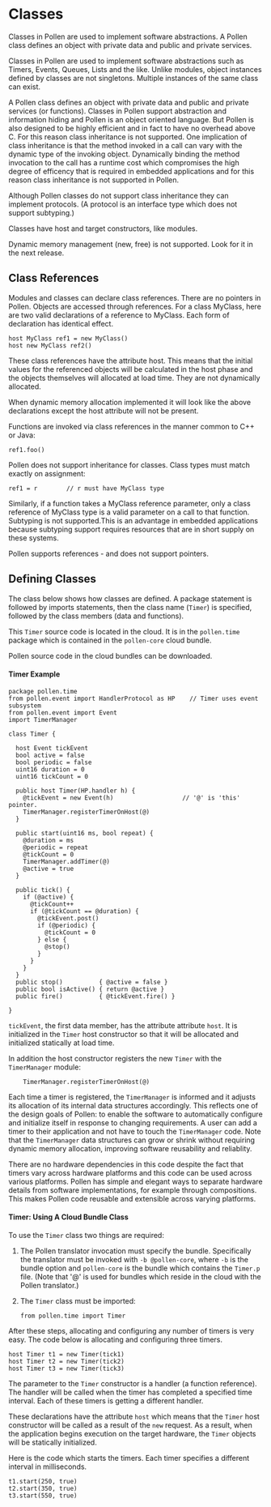 <h1 id="classes" class="page-header">Classes</h1>

<p class="lead">Classes in Pollen are used to implement software abstractions. A Pollen class defines an object with private data and public and private services.</p>

Classes in Pollen are used to implement software abstractions such as Timers, Events, Queues, Lists and the like.  Unlike modules, object instances defined by classes are not singletons.  Multiple instances of the same class can exist. 

A Pollen class defines an object with private data and public and private services (or functions).  Classes in Pollen support abstraction and information hiding and Pollen is an object oriented language.  But Pollen is also designed to be highly efficient and in fact to have no overhead above C. For this reason class inheritance is not supported. One implication of class inheritance is that the method invoked in a call can vary with the dynamic type of the invoking object. Dynamically binding the method invocation to the call has a runtime cost which compromises the high degree of efficency that is required in embedded applications and for this reason class inheritance is not supported in Pollen. 

Although Pollen classes do not support class inheritance they can implement protocols. (A protocol is an interface type which does not support subtyping.) 

Classes have host and target constructors, like modules. 

<div class="alert alert-success" role="alert">
  <span class="glyphicon glyphicon-leaf"></span>
  Dynamic memory management (new, free) is not supported. Look for it in the next release.
</div>


<h2 class="page-header"
id="ref-class-ref">
Class References
</h2>

Modules and classes can declare class references. There are no pointers in
Pollen. Objects are accessed through references. For a class MyClass,
here are two valid declarations of a reference to MyClass. Each form of
declaration has identical effect.

    host MyClass ref1 = new MyClass()
    host new MyClass ref2()

These class references have the attribute host. This means that the initial
values for the referenced objects will be calculated in the host phase
and the objects themselves will allocated at load time. They are not
dynamically allocated.

When dynamic memory allocation implemented it will look like the above
declarations except the host attribute will not be present.

Functions are invoked via class references in the manner common to C++ or Java:

    ref1.foo()

Pollen does not support inheritance for classes. Class types must match exactly on assignment:

    ref1 = r        // r must have MyClass type

Similarly, if a function takes a MyClass reference parameter, only a class
reference of MyClass type is a valid parameter on a call to that
function. Subtyping is not supported.This is an advantage in embedded
applications because subtyping support requires resources that are in
short supply on these systems.

<div class="alert alert-success" role="alert">
  <span class="glyphicon glyphicon-leaf"></span>
  Pollen supports references - and does not support pointers.
</div>

<h2 class="page-header"
id="ref-class-define">
Defining Classes
</h2>

The class below shows how classes are defined. A package statement is followed
by imports statements, then the class name (`Timer`) is specified, followed by the class
members (data and functions). 

This `Timer` source code is located in the cloud. It is
in the `pollen.time` package which is contained in the `pollen-core`
cloud bundle.  

<div class="alert alert-success" role="alert">
  <span class="glyphicon glyphicon-leaf"></span>
  Pollen source code in the cloud bundles can be downloaded. 
</div>

<h4 class="page-header"
id="ref-class-timer">
Timer Example
</h4>

    package pollen.time
    from pollen.event import HandlerProtocol as HP    // Timer uses event subsystem
    from pollen.event import Event
    import TimerManager
    
    class Timer {  
    
      host Event tickEvent
      bool active = false
      bool periodic = false
      uint16 duration = 0
      uint16 tickCount = 0
    
      public host Timer(HP.handler h) {   
        @tickEvent = new Event(h)                   // '@' is 'this' pointer.
        TimerManager.registerTimerOnHost(@)
      }  
    
      public start(uint16 ms, bool repeat) {
        @duration = ms
        @periodic = repeat
        @tickCount = 0    
        TimerManager.addTimer(@)    
        @active = true
      }
    
      public tick() {
        if (@active) {
          @tickCount++
          if (@tickCount == @duration) {
            @tickEvent.post()    
            if (@periodic) {
              @tickCount = 0
            } else {
              @stop()
            }
          }
        }
      }
      public stop()          { @active = false }
      public bool isActive() { return @active }
      public fire()          { @tickEvent.fire() }
    
    }

`tickEvent`, the first data member, has the attribute attribute `host`. It is
initialized in the `Timer` host constructor so that it 
will be allocated and initialized statically at load time. 

In addition the host constructor registers the new `Timer` with the `TimerManager` module: 

        TimerManager.registerTimerOnHost(@)     

Each time a timer is registered, the `TimerManager` is informed 
and it adjusts its allocation of its internal data structures accordingly. 
This reflects one of the design goals of Pollen: to enable the software to
automatically configure and initialize itself in response to changing
requirements. A user can add a timer to their application and not have to touch the
`TimerManager` code.  Note that the `TimerManager` data structures can grow or shrink
without requiring dynamic memory allocation, improving software reusability and reliablity.

There are no hardware dependencies in this code despite the fact that
timers vary across hardware platforms and this code can be used across various
platforms. Pollen has simple and elegant ways to separate hardware details from
software implementations, for example through compositions.  This makes Pollen code reusable and extensible across varying platforms. 

<h4 class="page-header"
id="ref-class-timer-using">
Timer: Using A Cloud Bundle Class
</h4>

To use the `Timer` class two things are required:

1. The Pollen translator invocation must specify the bundle. Specifically the translator  must be invoked with `-b @pollen-core`, where `-b` is the bundle option and `pollen-core` is the bundle which contains the `Timer.p` file. (Note that '@' is used for bundles which reside in the cloud with the Pollen translator.) 
2. The `Timer` class must be imported:

      <code>from pollen.time import Timer</code>

After these steps, allocating and configuring any number of
timers is very easy.  The code below is allocating and configuring three timers. 

    host Timer t1 = new Timer(tick1)
    host Timer t2 = new Timer(tick2)
    host Timer t3 = new Timer(tick3)

The parameter to the `Timer` constructor is a handler (a function reference). The handler will be called when the timer has completed a specified time interval. Each of these timers is getting a different handler.

These declarations have the attribute `host` which means that the `Timer` host
constructor will be called as a result of the `new` request. As a result,
when the application begins execution on the target hardware, the `Timer`
objects will be statically initialized.

Here is the code which starts the timers. Each timer specifies a different interval in milliseconds. 

    t1.start(250, true)
    t2.start(350, true)
    t3.start(550, true)


